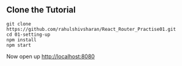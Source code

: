 ## Clone the Tutorial

```
git clone https://github.com/rahulshivsharan/React_Router_Practise01.git
cd 01-setting-up
npm install
npm start
```

Now open up [http://localhost:8080](http://localhost:8080)
